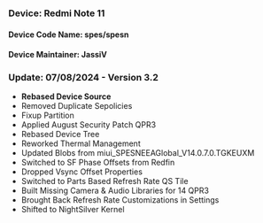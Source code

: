 ### Device: Redmi Note 11
#### Device Code Name: spes/spesn
#### Device Maintainer: JassiV

### Update: 07/08/2024 - Version 3.2
- **Rebased Device Source**
- Removed Duplicate Sepolicies
- Fixup Partition
- Applied August Security Patch QPR3
- Rebased Device Tree
- Reworked Thermal Management
- Updated Blobs from miui_SPESNEEAGlobal_V14.0.7.0.TGKEUXM
- Switched to SF Phase Offsets from Redfin
- Dropped Vsync Offset Properties
- Switched to Parts Based Refresh Rate QS Tile
- Built Missing Camera & Audio Libraries for 14 QPR3
- Brought Back Refresh Rate Customizations in Settings
- Shifted to NightSilver Kernel
